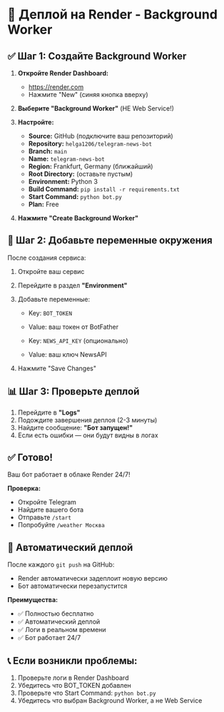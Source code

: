# 🚀 Деплой на Render - Background Worker

## ✅ Шаг 1: Создайте Background Worker

1. **Откройте Render Dashboard:**
   - https://render.com
   - Нажмите "New" (синяя кнопка вверху)

2. **Выберите "Background Worker"** (НЕ Web Service!)

3. **Настройте:**
   - **Source:** GitHub (подключите ваш репозиторий)
   - **Repository:** `helga1206/telegram-news-bot`
   - **Branch:** `main`
   - **Name:** `telegram-news-bot`
   - **Region:** Frankfurt, Germany (ближайший)
   - **Root Directory:** (оставьте пустым)
   - **Environment:** Python 3
   - **Build Command:** `pip install -r requirements.txt`
   - **Start Command:** `python bot.py`
   - **Plan:** Free

4. **Нажмите "Create Background Worker"**

## 🔑 Шаг 2: Добавьте переменные окружения

После создания сервиса:

1. Откройте ваш сервис
2. Перейдите в раздел **"Environment"**
3. Добавьте переменные:
   - Key: `BOT_TOKEN`
   - Value: ваш токен от BotFather
   
   - Key: `NEWS_API_KEY` (опционально)
   - Value: ваш ключ NewsAPI

4. Нажмите "Save Changes"

## 📊 Шаг 3: Проверьте деплой

1. Перейдите в **"Logs"**
2. Подождите завершения деплоя (2-3 минуты)
3. Найдите сообщение: **"Бот запущен!"**
4. Если есть ошибки — они будут видны в логах

## ✅ Готово!

Ваш бот работает в облаке Render 24/7!

**Проверка:**
- Откройте Telegram
- Найдите вашего бота
- Отправьте `/start`
- Попробуйте `/weather Москва`

## 🔄 Автоматический деплой

После каждого `git push` на GitHub:
- Render автоматически задеплоит новую версию
- Бот автоматически перезапустится

**Преимущества:**
- ✅ Полностью бесплатно
- ✅ Автоматический деплой
- ✅ Логи в реальном времени
- ✅ Бот работает 24/7

## 📞 Если возникли проблемы:

1. Проверьте логи в Render Dashboard
2. Убедитесь что BOT_TOKEN добавлен
3. Проверьте что Start Command: `python bot.py`
4. Убедитесь что выбран Background Worker, а не Web Service



